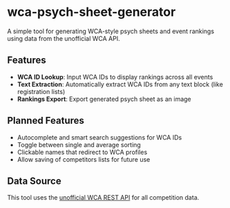 # wca-psych-sheet-generator

A simple tool for generating WCA-style psych sheets and event rankings using data from the unofficial WCA API.

## Features

- **WCA ID Lookup**: Input WCA IDs to display rankings across all events
- **Text Extraction**: Automatically extract WCA IDs from any text block (like registration lists)
- **Rankings Export**: Export generated psych sheet as an image

## Planned Features

- Autocomplete and smart search suggestions for WCA IDs
- Toggle between single and average sorting
- Clickable names that redirect to WCA profiles
- Allow saving of competitors lists for future use

## Data Source

This tool uses the [unofficial WCA REST API](https://github.com/robiningelbrecht/wca-rest-api) for all competition data.
